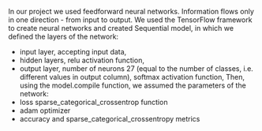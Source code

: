 In our project we used feedforward neural networks. Information flows only in one direction - from input to output. We used the TensorFlow framework to create neural networks and created Sequential model, in which we defined the layers of the network:
* input layer, accepting input data,
* hidden layers, relu activation function,
* output layer, number of neurons 27 (equal to the number of classes, i.e. different values in output column), softmax activation function,
Then, using the model.compile function, we assumed the parameters of the network:
* loss sparse_categorical_crossentrop function
* adam optimizer
* accuracy and sparse_categorical_crossentropy metrics
